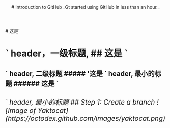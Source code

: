 <header>
# Introduction to GitHub
_Gt started using GitHub in less than an hour._
</header>
# 这是`<h1>` header，一级标题,
## 这是 `<h2>` header, 二级标题
##### '这是 <h9>` header, 最小的标题
###### 这是 `<h6>` header, 最小的标题
## Step 1: Create a branch
![Image of Yaktocat](https://octodex.github.com/images/yaktocat.png)


